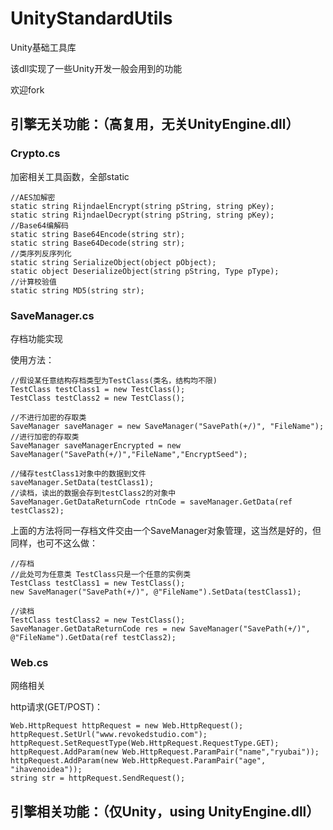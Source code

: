 ﻿# UnityStandardUtils

Unity基础工具库

该dll实现了一些Unity开发一般会用到的功能

欢迎fork

## 引擎无关功能：（高复用，无关UnityEngine.dll）

### Crypto.cs
加密相关工具函数，全部static

```CSharp
//AES加解密
static string RijndaelEncrypt(string pString, string pKey);
static string RijndaelDecrypt(string pString, string pKey);
//Base64编解码
static string Base64Encode(string str);
static string Base64Decode(string str);
//类序列反序列化
static string SerializeObject(object pObject);
static object DeserializeObject(string pString, Type pType);
//计算校验值
static string MD5(string str);
```

### SaveManager.cs
存档功能实现

使用方法：
```CSharp
//假设某任意结构存档类型为TestClass(类名，结构均不限)
TestClass testClass1 = new TestClass();
TestClass testClass2 = new TestClass();

//不进行加密的存取类
SaveManager saveManager = new SaveManager("SavePath(+/)", "FileName");
//进行加密的存取类
SaveManager saveManagerEncrypted = new SaveManager("SavePath(+/)","FileName","EncryptSeed");

//储存testClass1对象中的数据到文件
saveManager.SetData(testClass1);
//读档，读出的数据会存到testClass2的对象中
SaveManager.GetDataReturnCode rtnCode = saveManager.GetData(ref testClass2);
```
上面的方法将同一存档文件交由一个SaveManager对象管理，这当然是好的，但同样，也可不这么做：
```CSharp
//存档
//此处可为任意类 TestClass只是一个任意的实例类
TestClass testClass1 = new TestClass();
new SaveManager("SavePath(+/)", @"FileName").SetData(testClass1);

//读档
TestClass testClass2 = new TestClass();
SaveManager.GetDataReturnCode res = new SaveManager("SavePath(+/)", @"FileName").GetData(ref testClass2);
```

### Web.cs
网络相关

http请求(GET/POST)：
```CSharp
Web.HttpRequest httpRequest = new Web.HttpRequest();
httpRequest.SetUrl("www.revokedstudio.com");
httpRequest.SetRequestType(Web.HttpRequest.RequestType.GET);
httpRequest.AddParam(new Web.HttpRequest.ParamPair("name","ryubai"));
httpRequest.AddParam(new Web.HttpRequest.ParamPair("age", "ihavenoidea"));
string str = httpRequest.SendRequest();
```


## 引擎相关功能：（仅Unity，using UnityEngine.dll）
	



